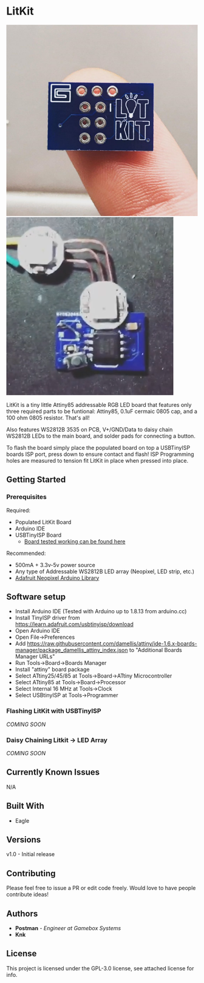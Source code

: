 # LitKit

![LitKit](/images/LitKit.jpg)
![LitKitTop](/images/LitKitTop.png)

LitKit is a tiny little Attiny85 addressable RGB LED board that features only three required parts to be funtional: Attiny85, 0.1uF cermaic 0805 cap, and a 100 ohm 0805 resistor. That's all!

Also features WS2812B 3535 on PCB, V+/GND/Data to daisy chain WS2812B LEDs to the main board, and solder pads for connecting a button.

To flash the board simply place the populated board on top a USBTinyISP boards ISP port, press down to ensure contact and flash! ISP Programming holes are measured to tension fit LitKit in place when pressed into place.

## Getting Started


### Prerequisites
Required:

* Populated LitKit Board
* Arduino IDE
* USBTinyISP Board
	* [Board tested working can be found here](https://www.ebay.com/itm/USB-Tiny-AVR-5V-ATtiny44-USBTinyISP-Programmer-For-Arduino-Bootloader/183986605082?hash=item2ad674cc1a:g:sEQAAOSwufJdm9h0) 

Recommended:

* 500mA + 3.3v-5v power source
* Any type of Addressable WS2812B LED array (Neopixel, LED strip, etc.)
* [Adafruit Neopixel Arduino Library](https://github.com/adafruit/Adafruit_NeoPixel)

## Software setup

* Install Arduino IDE (Tested with Arduino up to 1.8.13 from arduino.cc)
* Install TinyISP driver from https://learn.adafruit.com/usbtinyisp/download
* Open Arduino IDE
* Open File->Preferences
* Add https://raw.githubusercontent.com/damellis/attiny/ide-1.6.x-boards-manager/package_damellis_attiny_index.json to "Additional Boards Manager URLs"
* Run Tools->Board->Boards Manager
* Install "attiny" board package
* Select ATtiny25/45/85 at Tools->Board->ATtiny Microcontroller
* Select ATtiny85 at Tools->Board->Processor
* Select Internal 16 MHz at Tools->Clock
* Select USBtinyISP at Tools->Programmer


### Flashing LitKit with USBTinyISP

*COMING SOON*

### Daisy Chaining Litkit -> LED Array

*COMING SOON*

## Currently Known Issues

N/A

## Built With

* Eagle

## Versions

v1.0 - Initial release

## Contributing

Please feel free to issue a PR or edit code freely. Would love to have people contribute ideas!


## Authors

* **Postman** - *Engineer at Gamebox Systems*
* **Knk**

## License

This project is licensed under the GPL-3.0 license, see attached license for info.
